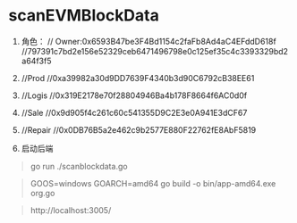 # scanEVMBlockData

1. 角色：
   // Owner:0x6593B47be3F4Bd1154c2faFb8Ad4aC4EFddD618f
   //797391c7bd2e156e52329ceb6471496798e0c125ef35c4c3393329bd2a64f3f5
2. 	//Prod
      //0xa39982a30d9DD7639F4340b3d90C6792cB38EE61
3. //Logis
   //0x319E2178e70f28804946Ba4b178F8664f6AC0d0f
4. //Sale
   //0x9d905f4c261c60c541355D9C2E3e0A941E3dCF67
5. //Repair
   //0x0DB76B5a2e462c9b2577E880F22762fE8AbF5819

2. 启动后端
> go run ./scanblockdata.go

>GOOS=windows GOARCH=amd64 go build -o bin/app-amd64.exe org.go

> http://localhost:3005/




